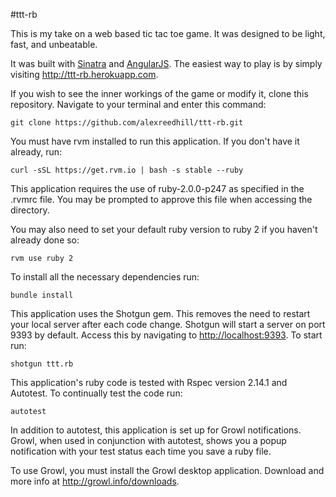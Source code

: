 #ttt-rb


This is my take on a web based tic tac toe game. It was designed to be light, fast, and unbeatable. 

It was built with [Sinatra](http://sinatrarb.com/) and [AngularJS](http://angularjs.org/). The easiest way to play is by simply visiting <http://ttt-rb.herokuapp.com>.

If you wish to see the inner workings of the game or modify it, clone this repository. Navigate to your terminal and enter this command:

```
git clone https://github.com/alexreedhill/ttt-rb.git
```

You must have rvm installed to run this application. If you don't have it already, run:

```
curl -sSL https://get.rvm.io | bash -s stable --ruby
```

This application requires the use of ruby-2.0.0-p247 as specified in the .rvmrc file. You may be prompted to approve this file when accessing the directory.

 You may also need to set your default ruby version to ruby 2 if you haven't already done so:

```
rvm use ruby 2
```

To install all the necessary dependencies run:

```
bundle install
```

This application uses the Shotgun gem. This removes the need to restart your local server after each code change. Shotgun will start a server on port 9393 by default. Access this by navigating to <http://localhost:9393>. To start run:

```
shotgun ttt.rb
```

This application's ruby code is tested with Rspec version 2.14.1 and Autotest. To continually test the code run:

```
autotest
```

In addition to autotest, this application is set up for Growl notifications. Growl, when used in conjunction with autotest, shows you a popup notification with your test status each time you save a ruby file.

To use Growl, you must install the Growl desktop application. Download and more info at <http://growl.info/downloads>.

